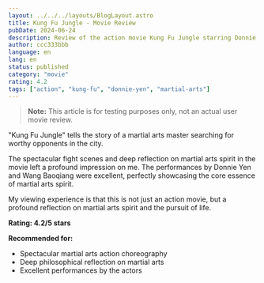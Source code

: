 ```yaml
---
layout: ../../../layouts/BlogLayout.astro
title: Kung Fu Jungle - Movie Review
pubDate: 2024-06-24
description: Review of the action movie Kung Fu Jungle starring Donnie Yen
author: ccc333bbb
language: en
lang: en
status: published
category: "movie"
rating: 4.2
tags: ["action", "kung-fu", "donnie-yen", "martial-arts"]
---
```


> **Note:** This article is for testing purposes only, not an actual user movie review.

"Kung Fu Jungle" tells the story of a martial arts master searching for worthy opponents in the city.

The spectacular fight scenes and deep reflection on martial arts spirit in the movie left a profound impression on me. The performances by Donnie Yen and Wang Baoqiang were excellent, perfectly showcasing the core essence of martial arts spirit.

My viewing experience is that this is not just an action movie, but a profound reflection on martial arts spirit and the pursuit of life.

**Rating: 4.2/5 stars**

**Recommended for:**
- Spectacular martial arts action choreography
- Deep philosophical reflection on martial arts
- Excellent performances by the actors